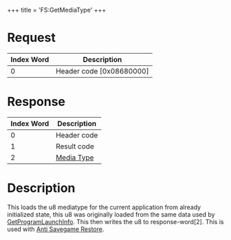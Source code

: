 +++
title = 'FS:GetMediaType'
+++

# Request

| Index Word | Description                |
|------------|----------------------------|
| 0          | Header code \[0x08680000\] |

# Response

| Index Word | Description                                            |
|------------|--------------------------------------------------------|
| 0          | Header code                                            |
| 1          | Result code                                            |
| 2          | [Media Type](Filesystem_services#MediaType "wikilink") |

# Description

This loads the u8 mediatype for the current application from already
initialized state, this u8 was originally loaded from the same data used
by [GetProgramLaunchInfo](FS:GetProgramLaunchInfo "wikilink"). This then
writes the u8 to response-word\[2\]. This is used with [Anti Savegame
Restore](Anti_Savegame_Restore "wikilink").
